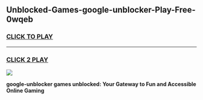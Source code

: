 
## Unblocked-Games-google-unblocker-Play-Free-0wqeb
<h3>
<a href="https://premium76.site?title=google-unblocker&ref=12A">CLICK TO PLAY</a></h3>
<hr>

<h3>
<a href="https://premium76.site?title=google-unblocker&ref=12A">CLICK 2 PLAY</a>
  
</h3>

<a href="https://premium76.site?title=google-unblocker&ref=12A"><img src="https://clearcache.store/games.png"></a>


**google-unblocker games unblocked: Your Gateway to Fun and Accessible Online Gaming**
